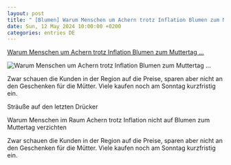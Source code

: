 ```yaml
---
layout: post
title: " [Blumen] Warum Menschen um Achern trotz Inflation Blumen zum Muttertag ..."
date: Sun, 12 May 2024 10:00:00 +0200
categories: entries DE
---
```

[Warum Menschen um Achern trotz Inflation Blumen zum Muttertag ...](https://bnn.de/mittelbaden/ortenau/achern/warum-menschen-um-achern-trotz-inflation-blumen-zum-muttertag-kaufen)

![Warum Menschen um Achern trotz Inflation Blumen zum Muttertag ...](https://static.bnn.de/mittelbaden/ortenau/sasbach/Baumann.jpg-m1ndrm/alternates/LANDSCAPE_13x7_BASE/Baumann.jpg?sharing=premium)

Zwar schauen die Kunden in der Region auf die Preise, sparen aber nicht an den Geschenken für die Mütter. Viele kaufen noch am Sonntag kurzfristig ein.

Sträuße auf den letzten Drücker

Warum Menschen im Raum Achern trotz Inflation nicht auf Blumen zum Muttertag verzichten

Zwar schauen die Kunden in der Region auf die Preise, sparen aber nicht an den Geschenken für die Mütter. Viele kaufen noch am Sonntag kurzfristig ein.

